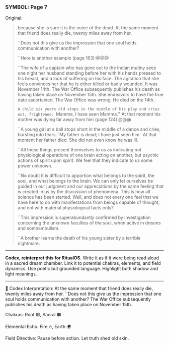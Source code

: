### SYMBOL: Page 7

Original:
> because she is sure it is the voice of the dead.
> At the same moment that friend does really die, twenty miles
> away from her.
> 
> 
> ``Does not this give us the impression that one soul holds
> communication with another?
> 
> 
> ``Here is another example (page 163):@@@
> 
> 
> ``The wife of a captain who has gone out to the Indian mutiny sees one night
> her husband standing before her with his hands pressed to his breast,
> and a look of suffering on his face. The agitation that she feels convinces
> her that he is either killed or badly wounded. It was November 14th.
> The War Office subsequently publishes his death as having taken place
> on November 15th. She endeavors to have the true date ascertained.
> The War Office was wrong. He died on the 14th.
> 
> 
> ``A child six years old stops in the middle of his play and
> cries out, frightened: ``Mamma, I have seen Mamma.'' At that
> moment his mother was dying far away from him (page 124).@@@
> 
> 
> ``A young girl at a ball stops short in the middle of a dance and cries,
> bursting into tears. `My father is dead; I have just seen him.'
> At that moment her father died. She did not even know he was ill.
> 
> 
> ``All these things present themselves to us as indicating
> not physiological operations of one brain acting on another,
> but psychic actions of spirit upon spirit. We feel that they
> indicate to us some power unknown.
> 
> 
> ``No doubt it is difficult to apportion what belongs to the spirit,
> the soul, and what belongs to the brain. We can only let ourselves
> be guided in our judgment and our appreciations by the same
> feeling that is created in us by the discussion of phenomena.
> This is how all science has been started. Well, and does not every
> one feel that we have here to do with manifestations from beings
> capable of thought, and not with material physiological facts only?
> 
> 
> ``This impression is superabundantly confirmed by investigation concerning
> the unknown faculties of the soul, when active in dreams and somnambulism.
> 
> 
> ``A brother learns the death of his young sister by a terrible nightmare.

---

**Codex, reinterpret this for RitualOS.**
Write it as if it were being read aloud in a sacred dream chamber.
Link it to potential chakras, elements, and field dynamics.
Use poetic but grounded language.
Highlight both shadow and light meanings.

---

🔁 Codex Interpretation:
At the same moment that friend does really die, twenty miles away from her. ``Does not this give us the impression that one soul holds communication with another? The War Office subsequently publishes his death as having taken place on November 15th.

Chakras: Root 🟥, Sacral 🟧

Elemental Echo: Fire 🔥, Earth 🌍

Field Directive: Pause before action. Let truth shed old skin.
